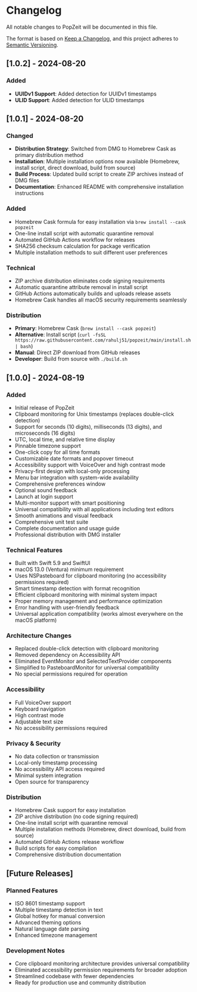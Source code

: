 # Changelog

All notable changes to PopZeit will be documented in this file.

The format is based on [Keep a Changelog](https://keepachangelog.com/en/1.0.0/),
and this project adheres to [Semantic Versioning](https://semver.org/spec/v2.0.0.html).

## [1.0.2] - 2024-08-20

### Added
- **UUIDv1 Support**: Added detection for UUIDv1 timestamps
- **ULID Support**: Added detection for ULID timestamps

## [1.0.1] - 2024-08-20

### Changed
- **Distribution Strategy**: Switched from DMG to Homebrew Cask as primary distribution method
- **Installation**: Multiple installation options now available (Homebrew, install script, direct download, build from source)
- **Build Process**: Updated build script to create ZIP archives instead of DMG files
- **Documentation**: Enhanced README with comprehensive installation instructions

### Added
- Homebrew Cask formula for easy installation via `brew install --cask popzeit`
- One-line install script with automatic quarantine removal
- Automated GitHub Actions workflow for releases
- SHA256 checksum calculation for package verification
- Multiple installation methods to suit different user preferences

### Technical
- ZIP archive distribution eliminates code signing requirements
- Automatic quarantine attribute removal in install script
- GitHub Actions automatically builds and uploads release assets
- Homebrew Cask handles all macOS security requirements seamlessly

### Distribution
- **Primary**: Homebrew Cask (`brew install --cask popzeit`)
- **Alternative**: Install script (`curl -fsSL https://raw.githubusercontent.com/rahulj51/popzeit/main/install.sh | bash`)
- **Manual**: Direct ZIP download from GitHub releases
- **Developer**: Build from source with `./build.sh`

## [1.0.0] - 2024-08-19

### Added
- Initial release of PopZeit
- Clipboard monitoring for Unix timestamps (replaces double-click detection)
- Support for seconds (10 digits), milliseconds (13 digits), and microseconds (16 digits)
- UTC, local time, and relative time display
- Pinnable timezone support
- One-click copy for all time formats
- Customizable date formats and popover timeout
- Accessibility support with VoiceOver and high contrast mode
- Privacy-first design with local-only processing
- Menu bar integration with system-wide availability
- Comprehensive preferences window
- Optional sound feedback
- Launch at login support
- Multi-monitor support with smart positioning
- Universal compatibility with all applications including text editors
- Smooth animations and visual feedback
- Comprehensive unit test suite
- Complete documentation and usage guide
- Professional distribution with DMG installer

### Technical Features
- Built with Swift 5.9 and SwiftUI
- macOS 13.0 (Ventura) minimum requirement
- Uses NSPasteboard for clipboard monitoring (no accessibility permissions required)
- Smart timestamp detection with format recognition
- Efficient clipboard monitoring with minimal system impact
- Proper memory management and performance optimization
- Error handling with user-friendly feedback
- Universal application compatibility (works almost everywhere on the macOS platform)

### Architecture Changes
- Replaced double-click detection with clipboard monitoring
- Removed dependency on Accessibility API
- Eliminated EventMonitor and SelectedTextProvider components
- Simplified to PasteboardMonitor for universal compatibility
- No special permissions required for operation

### Accessibility
- Full VoiceOver support
- Keyboard navigation
- High contrast mode
- Adjustable text size
- No accessibility permissions required

### Privacy & Security
- No data collection or transmission
- Local-only timestamp processing
- No accessibility API access required
- Minimal system integration
- Open source for transparency

### Distribution
- Homebrew Cask support for easy installation
- ZIP archive distribution (no code signing required)
- One-line install script with quarantine removal
- Multiple installation methods (Homebrew, direct download, build from source)
- Automated GitHub Actions release workflow
- Build scripts for easy compilation
- Comprehensive distribution documentation

## [Future Releases]

### Planned Features
- ISO 8601 timestamp support
- Multiple timestamp detection in text
- Global hotkey for manual conversion
- Advanced theming options
- Natural language date parsing
- Enhanced timezone management

### Development Notes
- Core clipboard monitoring architecture provides universal compatibility
- Eliminated accessibility permission requirements for broader adoption
- Streamlined codebase with fewer dependencies
- Ready for production use and community distribution
